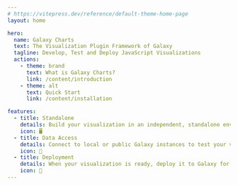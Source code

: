```yaml
---
# https://vitepress.dev/reference/default-theme-home-page
layout: home

hero:
  name: Galaxy Charts
  text: The Visualization Plugin Framework of Galaxy
  tagline: Develop, Test and Deploy JavaScript Visualizations
  actions:
    - theme: brand
      text: What is Galaxy Charts?
      link: /content/introduction
    - theme: alt
      text: Quick Start
      link: /content/installation

features:
  - title: Standalone
    details: Build your visualization in an independent, standalone environment with modern tools like Vite and Vue 3.
    icon: 🖥️
  - title: Data Access
    details: Connect to local or public Galaxy instances to test your visualization with real-world data.
    icon: 🔗
  - title: Deployment
    details: When your visualization is ready, deploy it to Galaxy for use by researchers worldwide.
    icon: 🚀
---
```

